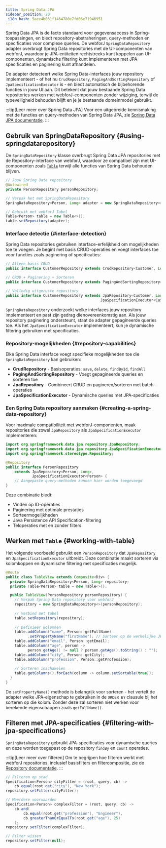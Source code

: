 ```yaml
---
title: Spring Data JPA
sidebar_position: 20
_i18n_hash: 5aee4b031f1464780e7fd06e71946951
---
```

Spring Data JPA is de facto standaard voor gegevensaccess in Spring-toepassingen, en biedt repository-abstraheringen, query-methoden en specificaties voor complexe queries. De webforJ `SpringDataRepository` adapter overbrugt Spring Data repositories met de UI-componenten van webforJ, waardoor je JPA-entiteiten rechtstreeks kunt koppelen aan UI-componenten, dynamische filtering kunt implementeren met JPA-specificaties en paginering kunt afhandelen.

De adapter detecteert welke Spring Data-interfaces jouw repository implementeert - of het nu `CrudRepository`, `PagingAndSortingRepository` of `JpaSpecificationExecutor` is - en biedt automatisch de bijbehorende functies in jouw UI aan. Dit betekent dat jouw bestaande Spring Data repositories werken met webforJ-componenten zonder wijziging, terwijl de typeveiligheid behouden blijft en je je bestaande domeinmodel gebruikt.

:::tip[Leer meer over Spring Data JPA]
Voor een uitgebreide kennismaking met de functies en query-methoden van Spring Data JPA, zie [Spring Data JPA documentatie](https://docs.spring.io/spring-data/jpa/reference/).
:::

## Gebruik van SpringDataRepository {#using-springdatarepository}

De `SpringDataRepository` klasse overbrugt Spring Data JPA repositories met de Repository-interface van webforJ, waardoor ze compatibel zijn met UI-componenten zoals [`Table`](../../components/table/overview) terwijl alle functies van Spring Data behouden blijven.

```java
// Jouw Spring Data repository
@Autowired
private PersonRepository personRepository;

// Verpak het met SpringDataRepository
SpringDataRepository<Person, Long> adapter = new SpringDataRepository<>(personRepository);

// Gebruik met webforJ Tabel
Table<Person> table = new Table<>();
table.setRepository(adapter);
```

### Interface detectie {#interface-detection}

Spring Data repositories gebruiken interface-erfelijkheid om mogelijkheden toe te voegen. Je begint met basis CRUD-operaties en voegt interfaces toe voor functies zoals paginering of specificaties:

```java
// Alleen basis CRUD
public interface CustomerRepository extends CrudRepository<Customer, Long> {}

// CRUD + Paginering + Sorteren
public interface CustomerRepository extends PagingAndSortingRepository<Customer, Long> {}

// Volledig uitgeruste repository
public interface CustomerRepository extends JpaRepository<Customer, Long>, 
                                           JpaSpecificationExecutor<Customer> {}
```

`SpringDataRepository` onderzoekt welke interfaces jouw repository implementeert en past zijn gedrag dienovereenkomstig aan. Als jouw repository paginering ondersteunt, staat de adapter gepagineerde queries toe. Als het `JpaSpecificationExecutor` implementeert, kun je dynamische filtering gebruiken met specificaties.

### Repository-mogelijkheden {#repository-capabilities}

Elke Spring Data interface voegt specifieke mogelijkheden toe die `SpringDataRepository` kan gebruiken:

- **CrudRepository** - Basisoperaties: `save`, `delete`, `findById`, `findAll`
- **PagingAndSortingRepository** - Voegt gepagineerde queries en sorteren toe
- **JpaRepository** - Combineert CRUD en pagineren/sorteren met batch-operaties
- **JpaSpecificationExecutor** - Dynamische queries met JPA-specificaties

### Een Spring Data repository aanmaken {#creating-a-spring-data-repository}

Voor maximale compatibiliteit met webforJ-componenten, maak repositories die zowel `JpaRepository` als `JpaSpecificationExecutor` implementeren:

```java title="PersonRepository.java"
import org.springframework.data.jpa.repository.JpaRepository;
import org.springframework.data.jpa.repository.JpaSpecificationExecutor;
import org.springframework.stereotype.Repository;

@Repository
public interface PersonRepository
    extends JpaRepository<Person, Long>,
            JpaSpecificationExecutor<Person> {
    // Aangepaste query-methoden kunnen hier worden toegevoegd
}
```

Deze combinatie biedt:

- Vinden op ID-operaties
- Paginering met optimale prestaties
- Sorteermogelijkheden
- Java Persistence API Specification-filtering
- Teloperaties met en zonder filters

## Werken met `Table` {#working-with-table}

Het volgende voorbeeld gebruikt een `PersonRepository` dat `JpaRepository` en `JpaSpecificationExecutor` uitbreidt. Deze combinatie maakt sorteren via kolomkoppen en dynamische filtering met specificaties mogelijk.

```java title="TableView.java"
@Route
public class TableView extends Composite<Div> {
  private SpringDataRepository<Person, Long> repository;
  private Table<Person> table = new Table<>();

  public TableView(PersonRepository personRepository) {
    // Verpak Spring Data repository voor webforJ
    repository = new SpringDataRepository<>(personRepository);
    
    // Verbind met tabel
    table.setRepository(repository);
    
    // Definieer kolommen
    table.addColumn("name", Person::getFullName)
          .setPropertyName("firstName"); // Sorteer op de werkelijke JPA-eigenschap
    table.addColumn("email", Person::getEmail);
    table.addColumn("age", person -> 
          person.getAge() != null ? person.getAge().toString() : "");
    table.addColumn("city", Person::getCity);
    table.addColumn("profession", Person::getProfession);
    
    // Sorteren inschakelen
    table.getColumns().forEach(column -> column.setSortable(true));
  }
}
```

De `setPropertyName()` methode is belangrijk voor sorteren - het vertelt de adapter welke JPA-eigenschap te gebruiken in de `ORDER BY` clausule bij het sorteren op die kolom. Zonder deze zal sorteren niet werken voor berekende eigenschappen zoals `getFullName()`.

## Filteren met JPA-specificaties {#filtering-with-jpa-specifications}

`SpringDataRepository` gebruikt JPA-specificaties voor dynamische queries en deze worden toegepast op de repository `findBy` en `count` operaties.

:::tip[Leer meer over filteren]
Om te begrijpen hoe filteren werkt met webforJ repositories, inclusief basisfilters en filtercompositie, zie de [Repository documentatie](../../advanced/repository/overview).
::: 

```java
// Filteren op stad
Specification<Person> cityFilter = (root, query, cb) -> 
    cb.equal(root.get("city"), "New York");
repository.setFilter(cityFilter);

// Meerdere voorwaarden
Specification<Person> complexFilter = (root, query, cb) -> 
    cb.and(
        cb.equal(root.get("profession"), "Engineer"),
        cb.greaterThanOrEqualTo(root.get("age"), 25)
    );
repository.setFilter(complexFilter);

// Filter wissen
repository.setFilter(null);
```
